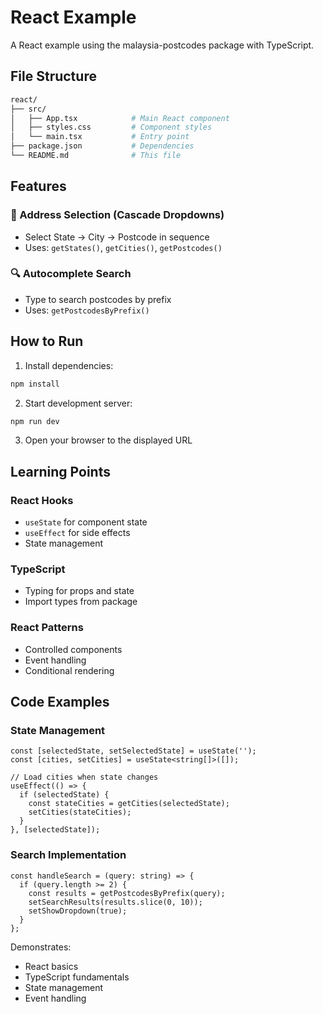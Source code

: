 # React Example

A React example using the malaysia-postcodes package with TypeScript.

## File Structure

```bash
react/
├── src/
│   ├── App.tsx            # Main React component
│   ├── styles.css         # Component styles
│   └── main.tsx           # Entry point
├── package.json           # Dependencies
└── README.md              # This file
```

## Features

### 📍 Address Selection (Cascade Dropdowns)

- Select State → City → Postcode in sequence
- Uses: `getStates()`, `getCities()`, `getPostcodes()`

### 🔍 Autocomplete Search  

- Type to search postcodes by prefix
- Uses: `getPostcodesByPrefix()`

## How to Run

1. Install dependencies:

```bash
npm install
```

2. Start development server:

```bash
npm run dev
```

3. Open your browser to the displayed URL

## Learning Points

### React Hooks

- `useState` for component state
- `useEffect` for side effects
- State management

### TypeScript

- Typing for props and state
- Import types from package

### React Patterns

- Controlled components
- Event handling
- Conditional rendering

## Code Examples

### State Management

```tsx
const [selectedState, setSelectedState] = useState('');
const [cities, setCities] = useState<string[]>([]);

// Load cities when state changes
useEffect(() => {
  if (selectedState) {
    const stateCities = getCities(selectedState);
    setCities(stateCities);
  }
}, [selectedState]);
```

### Search Implementation

```tsx
const handleSearch = (query: string) => {
  if (query.length >= 2) {
    const results = getPostcodesByPrefix(query);
    setSearchResults(results.slice(0, 10));
    setShowDropdown(true);
  }
};
```

Demonstrates:

- React basics
- TypeScript fundamentals  
- State management
- Event handling
